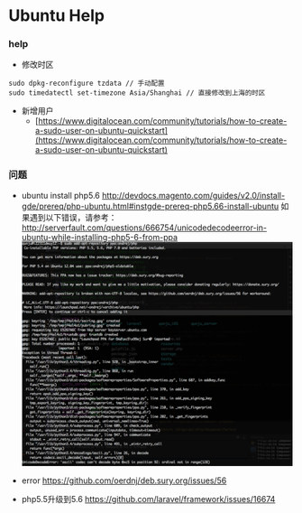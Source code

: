 Ubuntu Help
==

### help
* 修改时区
```
sudo dpkg-reconfigure tzdata // 手动配置
sudo timedatectl set-timezone Asia/Shanghai // 直接修改到上海的时区
```

* 新增用户
  * [https://www.digitalocean.com/community/tutorials/how-to-create-a-sudo-user-on-ubuntu-quickstart](https://www.digitalocean.com/community/tutorials/how-to-create-a-sudo-user-on-ubuntu-quickstart)
 
### 问题
 
* ubuntu install php5.6
 http://devdocs.magento.com/guides/v2.0/install-gde/prereq/php-ubuntu.html#instgde-prereq-php5.66-install-ubuntu
 如果遇到以下错误，请参考：http://serverfault.com/questions/666754/unicodedecodeerror-in-ubuntu-while-installing-php5-6-from-ppa
 ![Image](https://github.com/feefk/Knowledge/raw/master/picture610-1.png)
 
 * error 
   https://github.com/oerdnj/deb.sury.org/issues/56
 * php5.5升级到5.6
   https://github.com/laravel/framework/issues/16674
